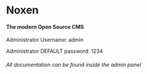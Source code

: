 # Noxen

#### The modern Open Source CMS

Administrator Username: admin

Administrator DEFAULT password: 1234

###### All documentation can be found inside the admin panel

